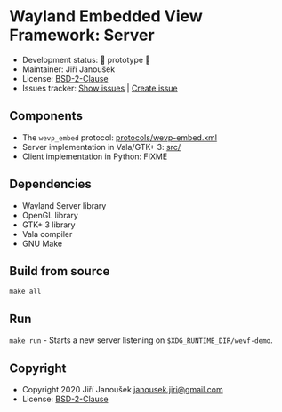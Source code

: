 Wayland Embedded View Framework: Server
=======================================

* Development status: 💩 prototype 💩
* Maintainer: Jiří Janoušek
* License: [BSD-2-Clause](./LICENSE)
* Issues tracker: [Show issues][1] | [Create issue][2]

Components
----------

* The `wevp_embed` protocol: [protocols/wevp-embed.xml](./protocol/wevp-embed.xml)
* Server implementation in Vala/GTK+ 3: [src/](./src)
* Client implementation in Python: FIXME

Dependencies
------------

* Wayland Server library
* OpenGL library
* GTK+ 3 library
* Vala compiler
* GNU Make

Build from source
-----------------

`make all`

Run
---

`make run` - Starts a new server listening on `$XDG_RUNTIME_DIR/wevf-demo`.

Copyright
---------

* Copyright 2020 Jiří Janoušek <janousek.jiri@gmail.com>
* License: [BSD-2-Clause](./LICENSE)

[1]: https://github.com/tiliado/wayland-embedded-view-server/issues
[2]: https://github.com/tiliado/wayland-embedded-view-server/issues/new
